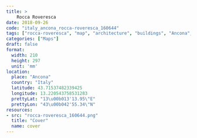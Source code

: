 ```yaml
---
title: > 
    Rocca Roveresca
date: 2018-09-26
code: "italy_ancona_rocca-roveresca_160644"
tags: ["rocca-roveresca", "map", "architecture", "buildings", "Ancona", "Italy"]
categories: ["Maps"]
draft: false
format:
  width: 210
  height: 297
  unit: 'mm'
location:
  place: "Ancona"
  country: "Italy"
  latitude: 43.71537482339425
  longitude: 13.220543758531283
  prettyLat: "13\u00b013'13.95\"E"
  prettyLon: "43\u00b042'55.34\"N"
resources:
- src: "rocca-roveresca_160644.png"
  title: "Cover"
  name: cover
---
```

